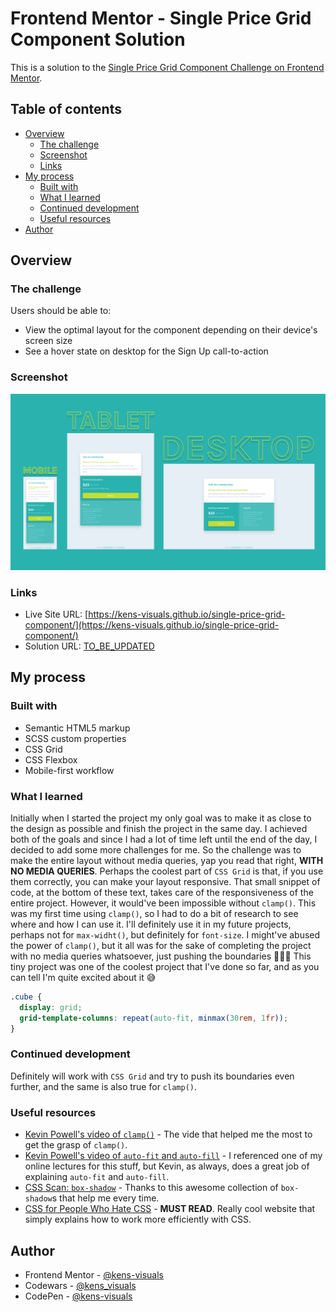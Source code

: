 # Frontend Mentor - Single Price Grid Component Solution

This is a solution to the [Single Price Grid Component Challenge on Frontend Mentor](https://www.frontendmentor.io/challenges/single-price-grid-component-5ce41129d0ff452fec5abbbc).

## Table of contents

- [Overview](#overview)
  - [The challenge](#the-challenge)
  - [Screenshot](#screenshot)
  - [Links](#links)
- [My process](#my-process)
  - [Built with](#built-with)
  - [What I learned](#what-i-learned)
  - [Continued development](#continued-development)
  - [Useful resources](#useful-resources)
- [Author](#author)

## Overview

### The challenge

Users should be able to:

- View the optimal layout for the component depending on their device's screen size
- See a hover state on desktop for the Sign Up call-to-action

### Screenshot

![screenshot](./images/screenshot.png)

### Links

- Live Site URL: [https://kens-visuals.github.io/single-price-grid-component/](https://kens-visuals.github.io/single-price-grid-component/)
- Solution URL: [TO_BE_UPDATED](https://your-solution-url.com)

## My process

### Built with

- Semantic HTML5 markup
- SCSS custom properties
- CSS Grid
- CSS Flexbox
- Mobile-first workflow

### What I learned

Initially when I started the project my only goal was to make it as close to the design as possible and finish the project in the same day. I achieved both of the goals and since I had a lot of time left until the end of the day, I decided to add some more challenges for me. So the challenge was to make the entire layout without media queries, yap you read that right, **WITH NO MEDIA QUERIES**. Perhaps the coolest part of `CSS Grid` is that, if you use them correctly, you can make your layout responsive. That small snippet of code, at the bottom of these text, takes care of the responsiveness of the entire project. However, it would've been impossible without `clamp()`. This was my first time using `clamp()`, so I had to do a bit of research to see where and how I can use it. I'll definitely use it in my future projects, perhaps not for `max-widht()`, but definitely for `font-size`. I might've abused the power of `clamp()`, but it all was for the sake of completing the project with no media queries whatsoever, just pushing the boundaries 👨🏻‍💻 This tiny project was one of the coolest project that I've done so far, and as you can tell I'm quite excited about it 😅

```css
.cube {
  display: grid;
  grid-template-columns: repeat(auto-fit, minmax(30rem, 1fr));
}
```

### Continued development

Definitely will work with `CSS Grid` and try to push its boundaries even further, and the same is also true for `clamp()`.

### Useful resources

- [Kevin Powell's video of `clamp()`](https://youtu.be/U9VF-4euyRo) - The vide that helped me the most to get the grasp of `clamp()`.
- [Kevin Powell's video of `auto-fit` and `auto-fill`](https://www.youtube.com/watch?v=qjJR3qYCd54) - I referenced one of my online lectures for this stuff, but Kevin, as always, does a great job of explaining `auto-fit` and `auto-fill`.
- [CSS Scan: `box-shadow`](https://getcssscan.com/css-box-shadow-examples) - Thanks to this awesome collection of `box-shadow`s that help me every time.
- [CSS for People Who Hate CSS](https://paulcpederson.com/articles/css-for-people-who-hate-css/) - **MUST READ**. Really cool website that simply explains how to work more efficiently with CSS.

## Author

- Frontend Mentor - [@kens-visuals](https://www.frontendmentor.io/profile/kens-visuals)
- Codewars - [@kens_visuals](https://www.codewars.com/users/kens_visuals)
- CodePen - [@kens-visuals](https://codepen.io/kens-visuals)

